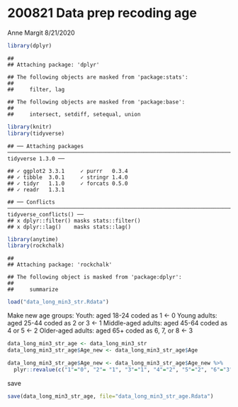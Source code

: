 200821 Data prep recoding age
================
Anne Margit
8/21/2020

``` r
library(dplyr)
```

    ## 
    ## Attaching package: 'dplyr'

    ## The following objects are masked from 'package:stats':
    ## 
    ##     filter, lag

    ## The following objects are masked from 'package:base':
    ## 
    ##     intersect, setdiff, setequal, union

``` r
library(knitr)
library(tidyverse)
```

    ## ── Attaching packages ────────────────────────────────────────────────────────────────────────────────────────────────────────────────────── tidyverse 1.3.0 ──

    ## ✓ ggplot2 3.3.1     ✓ purrr   0.3.4
    ## ✓ tibble  3.0.1     ✓ stringr 1.4.0
    ## ✓ tidyr   1.1.0     ✓ forcats 0.5.0
    ## ✓ readr   1.3.1

    ## ── Conflicts ───────────────────────────────────────────────────────────────────────────────────────────────────────────────────────── tidyverse_conflicts() ──
    ## x dplyr::filter() masks stats::filter()
    ## x dplyr::lag()    masks stats::lag()

``` r
library(anytime)
library(rockchalk)
```

    ## 
    ## Attaching package: 'rockchalk'

    ## The following object is masked from 'package:dplyr':
    ## 
    ##     summarize

``` r
load("data_long_min3_str.Rdata")
```

Make new age groups: Youth: aged 18-24 coded as 1 \<- 0 Young adults:
aged 25-44 coded as 2 or 3 \<- 1 Middle-aged adults: aged 45-64 coded as
4 or 5 \<- 2 Older-aged adults: aged 65+ coded as 6, 7, or 8 \<- 3

``` r
data_long_min3_str_age <- data_long_min3_str 
data_long_min3_str_age$Age_new <- data_long_min3_str_age$Age
```

``` r
data_long_min3_str_age$Age_new <- data_long_min3_str_age$Age_new %>%
  plyr::revalue(c("1"="0", "2"= "1", "3"="1", "4"="2", "5"="2", "6"="3", "7"="3", "8"="3"))
```

save

``` r
save(data_long_min3_str_age, file="data_long_min3_str_age.Rdata")
```
